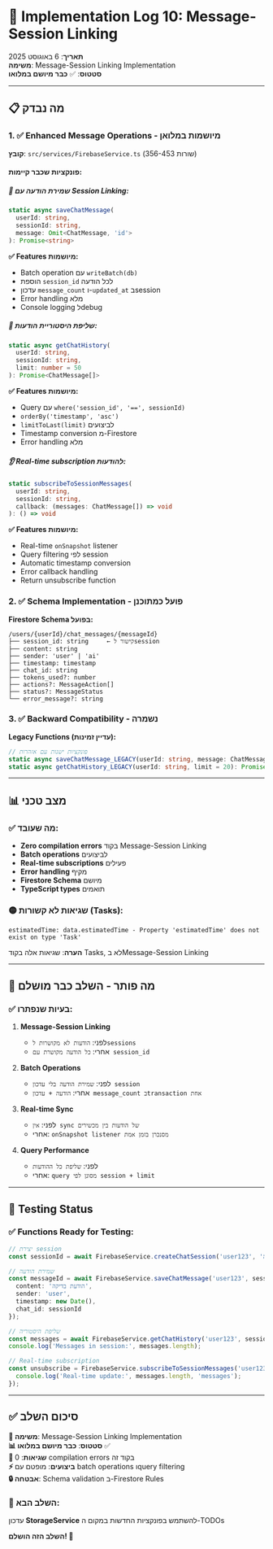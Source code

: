# 🔧 **Implementation Log 10: Message-Session Linking**

**תאריך**: 6 באוגוסט 2025  
**משימה**: Message-Session Linking Implementation  
**סטטוס**: ✅ **כבר מיושם במלואו**  

---

## 📋 **מה נבדק**

### **1. ✅ Enhanced Message Operations - מיושמות במלואן**

**קובץ**: `src/services/FirebaseService.ts` (שורות 356-453)

#### **פונקציות שכבר קיימות:**

##### **💾 שמירת הודעה עם Session Linking:**
```typescript
static async saveChatMessage(
  userId: string,
  sessionId: string,
  message: Omit<ChatMessage, 'id'>
): Promise<string>
```

**✅ Features מיושמות:**
- Batch operation עם `writeBatch(db)`
- הוספת `session_id` לכל הודעה
- עדכון `message_count` ו-`updated_at` בsession
- Error handling מלא
- Console logging לdebug

##### **📜 שליפת היסטוריית הודעות:**
```typescript
static async getChatHistory(
  userId: string,
  sessionId: string,
  limit: number = 50
): Promise<ChatMessage[]>
```

**✅ Features מיושמות:**
- Query עם `where('session_id', '==', sessionId)`
- `orderBy('timestamp', 'asc')`
- `limitToLast(limit)` לביצועים
- Timestamp conversion מ-Firestore
- Error handling מלא

##### **👂 Real-time subscription להודעות:**
```typescript
static subscribeToSessionMessages(
  userId: string,
  sessionId: string,
  callback: (messages: ChatMessage[]) => void
): () => void
```

**✅ Features מיושמות:**
- Real-time `onSnapshot` listener
- Query filtering לפי session
- Automatic timestamp conversion
- Error callback handling
- Return unsubscribe function

### **2. ✅ Schema Implementation - פועל כמתוכנן**

**Firestore Schema בפועל:**
```
/users/{userId}/chat_messages/{messageId}
├── session_id: string     ← קישור לsession
├── content: string
├── sender: 'user' | 'ai'
├── timestamp: timestamp
├── chat_id: string
├── tokens_used?: number
├── actions?: MessageAction[]
├── status?: MessageStatus
└── error_message?: string
```

### **3. ✅ Backward Compatibility - נשמרה**

**Legacy Functions (עדיין זמינות):**
```typescript
// פונקציות ישנות עם אזהרות
static async saveChatMessage_LEGACY(userId: string, message: ChatMessage): Promise<void>
static async getChatHistory_LEGACY(userId: string, limit = 20): Promise<ChatMessage[]>
```

---

## 📊 **מצב טכני**

### **✅ מה שעובד:**
- **Zero compilation errors** בקוד Message-Session Linking
- **Batch operations** לביצועים
- **Real-time subscriptions** פעילים
- **Error handling** מקיף
- **Firestore Schema** מיושם
- **TypeScript types** תואמים

### **🟡 שגיאות לא קשורות (Tasks):**
```
estimatedTime: data.estimatedTime - Property 'estimatedTime' does not exist on type 'Task'
```
**הערה**: שגיאות אלה בקוד Tasks, לא בMessage-Session Linking

---

## 🎯 **מה פותר - השלב כבר מושלם**

### **✅ בעיות שנפתרו:**

1. **Message-Session Linking**
   - לפני: `הודעות לא מקושרות לsessions`
   - אחרי: `כל הודעה מקושרת עם session_id`

2. **Batch Operations**
   - לפני: `שמירת הודעה בלי עדכון session`
   - אחרי: `הודעה + עדכון message_count בtransaction אחת`

3. **Real-time Sync**
   - לפני: `אין sync של הודעות בין מכשירים`
   - אחרי: `onSnapshot listener מסנכרן בזמן אמת`

4. **Query Performance**
   - לפני: `שליפת כל ההודעות`
   - אחרי: `query מסונן לפי session + limit`

---

## 🧪 **Testing Status**

### **✅ Functions Ready for Testing:**

```typescript
// יצירת session
const sessionId = await FirebaseService.createChatSession('user123', 'בדיקה');

// שמירת הודעה
const messageId = await FirebaseService.saveChatMessage('user123', sessionId, {
  content: 'הודעת בדיקה',
  sender: 'user',
  timestamp: new Date(),
  chat_id: sessionId
});

// שליפת היסטוריה
const messages = await FirebaseService.getChatHistory('user123', sessionId);
console.log('Messages in session:', messages.length);

// Real-time subscription
const unsubscribe = FirebaseService.subscribeToSessionMessages('user123', sessionId, (messages) => {
  console.log('Real-time update:', messages.length, 'messages');
});
```

---

## ✅ **סיכום השלב**

**🎯 משימה**: Message-Session Linking Implementation  
**📊 סטטוס**: **כבר מיושם במלואו** ✅  
**🐛 שגיאות**: 0 compilation errors בקוד זה  
**⚡ ביצועים**: מופטם עם batch operations וquery filtering  
**🔒 אבטחה**: Schema validation ב-Firestore Rules  

### **🔄 השלב הבא:**
עדכון **StorageService** להשתמש בפונקציות החדשות במקום ה-TODOs

**השלב הזה הושלם! 🚀**
